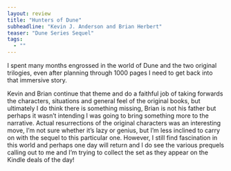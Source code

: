 ```yaml
---
layout: review
title: "Hunters of Dune"
subheadline: "Kevin J. Anderson and Brian Herbert"
teaser: "Dune Series Sequel"
tags:
  - ""
---
```


I spent many months engrossed in the world of Dune and the two original
trilogies, even after planning through 1000 pages I need to get back into that
immersive story.

Kevin and Brian continue that theme and do a faithful job of taking forwards
the characters, situations and general feel of the original books, but
ultimately I do think there is something missing, Brian is not his father but
perhaps it wasn’t intending I was going to bring something more to the
narrative. Actual resurrections of the original characters was an interesting
move, I’m not sure whether it’s lazy or genius, but I’m less inclined to carry
on with the sequel to this particular one. However, I still find fascination in
this world and perhaps one day will return and I do see the various prequels
calling out to me and I’m trying to collect the set as they appear on the
Kindle deals of the day!
